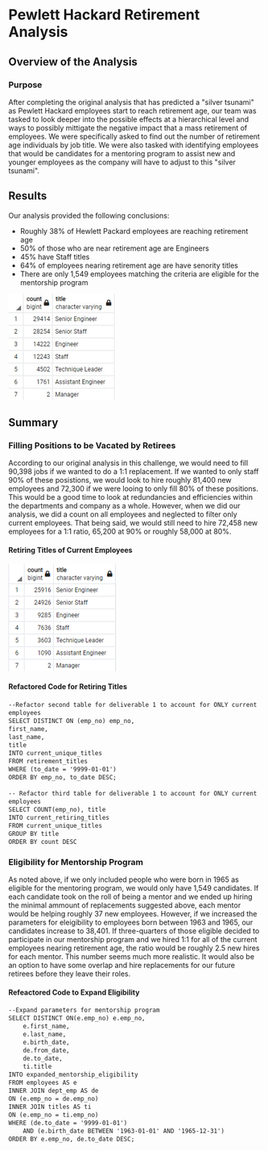 # Pewlett Hackard Retirement Analysis

## Overview of the Analysis
### Purpose
After completing the original analysis that has predicted a "silver tsunami" as Pewlett Hackard employees start to reach retirement age, our team was tasked to look deeper into the possible effects at a hierarchical level and ways to possibly mittigate the negative impact that a mass retirement of employees. We were specifically asked to find out the number of retirement age individuals by job title. We were also tasked with identifying employees that would be candidates for a mentoring program to assist new and younger employees as the company will have to adjust to this "silver tsunami".

## Results
Our analysis provided the following conclusions:
  - Roughly 38% of Hewlett Packard employees are reaching retirement age
  - 50% of those who are near retirement age are Engineers
  - 45% have Staff titles
  - 64% of employees nearing retirement age are have senority titles
  - There are only 1,549 employees matching the criteria are eligible for the mentorship program

![retiring_titles](analysis/retiring_titles.png)

## Summary
### Filling Positions to be Vacated by Retirees 
According to our original analysis in this challenge, we would need to fill 90,398 jobs if we wanted to do a 1:1 replacement. If we wanted to only staff 90% of these posistions, we would look to hire roughly 81,400 new employees and 72,300 if we were looing to only fill 80% of these positions. This would be a good time to look at redundancies and efficiencies within the departments and company as a whole. However, when we did our analysis, we did a count on all employees and neglected to filter only current employees. That being said, we would still need to hire 72,458 new employees for a 1:1 ratio, 65,200 at 90% or roughly 58,000 at 80%.

#### Retiring Titles of Current Employees
![current_retiring_titles](analysis/current_retiring_titles.png)

#### Refactored Code for Retiring Titles

    --Refactor second table for deliverable 1 to account for ONLY current employees
    SELECT DISTINCT ON (emp_no) emp_no,
    first_name,
    last_name,
    title
    INTO current_unique_titles
    FROM retirement_titles 
    WHERE (to_date = '9999-01-01')
    ORDER BY emp_no, to_date DESC;

    -- Refactor third table for deliverable 1 to account for ONLY current employees
    SELECT COUNT(emp_no), title
    INTO current_retiring_titles
    FROM current_unique_titles
    GROUP BY title
    ORDER BY count DESC

### Eligibility for Mentorship Program
As noted above, if we only included people who were born in 1965 as eligible for the mentoring program, we would only have 1,549 candidates. If each candidate took on the roll of being a mentor and we ended up hiring the minimal ammount of replacements suggested above, each mentor would be helping roughly 37 new employees. However, if we increased the parameters for eleigibility to employees born between 1963 and 1965, our candidates increase to 38,401. If three-quarters of those eligible decided to participate in our mentorship program and we hired 1:1 for all of the current employees nearing retirement age, the ratio would be roughly 2.5 new hires for each mentor. This number seems much more realistic. It would also be an option to have some overlap and hire replacements for our future retirees before they leave their roles. 

#### Refeactored Code to Expand Eligibility

    --Expand parameters for mentorship program
    SELECT DISTINCT ON(e.emp_no) e.emp_no,
        e.first_name,
        e.last_name,
        e.birth_date,
        de.from_date,
        de.to_date,
        ti.title
    INTO expanded_mentorship_eligibility
    FROM employees AS e
    INNER JOIN dept_emp AS de
    ON (e.emp_no = de.emp_no)
    INNER JOIN titles AS ti
    ON (e.emp_no = ti.emp_no)
    WHERE (de.to_date = '9999-01-01')
        AND (e.birth_date BETWEEN '1963-01-01' AND '1965-12-31')
    ORDER BY e.emp_no, de.to_date DESC;
